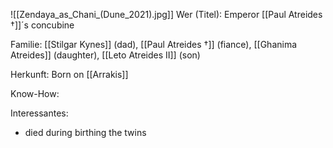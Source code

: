 ![[Zendaya_as_Chani_(Dune_2021).jpg]]
Wer (Titel): Emperor [[Paul Atreides †]]´s concubine 

Familie:  [[Stilgar Kynes]] (dad), [[Paul Atreides †]] (fiance), [[Ghanima Atreides]] (daughter), [[Leto Atreides II]] (son)

Herkunft: Born on [[Arrakis]]

Know-How:

Interessantes:  
- died during birthing the twins
